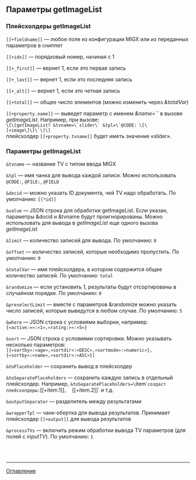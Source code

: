 ## Параметры getImageList

### Плейсхолдеры getImageList

`[[+fieldname]]` — любое поле из конфигурации MIGX или из переданных параметров в сниппет

`[[+idx]]` — порядковый номер, начиная с 1

`[[+_first]]` — вернет 1, если это первая запись

`[[+_last]]` — вернет 1, если это последняя запись

`[[+_alt]]` — вернет 1, если это четная запись

`[[+total]]` — общее число элементов (можно изменить через *&totalVar*)

`[[+property.name]]` — выведет параметр с именем *&name=\`\`* в вызове *getImageList*. Например, при вызове:<br>
  ``\[\[getImageList? &tvname=\`slider\` &tpl=\`@CODE: \[\[+image\]\]\`\]\]``<br>
  плейсхолдер `[[+property.tvname]]` будет иметь значение «slider».


### Параметры getImageList

`&tvname` — название TV с типом ввода MIGX

`&tpl` — имя чанка для вывода каждой записи. Можно использовать `@CODE:`, `@FILE:`, `@FIELD`

`&docid` — можно указать ID документа, чей TV надо обработать. По умолчанию: `[[*id]]`

`&value` — JSON строка для обработки getImageList. Если указан, параметры &docid и &tvname будут проигнорированы. Можно использовать для вывода в *getImageList* еще одного вызова *getImageList*

`&limit` — количество записей для вывода. По умолчанию: `0`

`&offset` — количество записей, которые необходимо пропустить. По умолчанию: `0`

`&totalVar` — имя плейсхолдера, в котором содержится общее количество записей. По умолчанию: `total`

`&randomize` — если установить 1, результаты будут отсортированы в случайном порядке. По умолчанию: `0`

`&preselectLimit` — вместе с параметров &randomize можно указать число записей, которые выведутся в любом случае. По умолчанию: `5`

`&where` — JSON строка с условиями выборки, например: `{«active:=»:«1»,«rating:>»:«5»}`

`&sort` — JSON строка с условиями сортировки. Можно указывать несколько параметров: `[{«sortby»:«age»,«sortdir»:«DESC»,«sortmode»:«numeric»},
{«sortby»:«name»,«sortdir»:«ASC»}]`

`&toPlaceholder` — сохранить вывод в плейсхолдер

`&toSeparatePlaceholders` — сохранить каждую запись в отдельный плейсхолдер. Например, `&toSeparatePlaceholders=\`item\`` создаст плейсхолдеры: `[[+item.1]]`, 
`[[+item.2]]` и т.д.

`&outputSeparator` — разделитель между результатами

`&wrapperTpl` — чанк-обертка для вывода результатов. Принимает плейсхолдер `[[+output]]` для вывода результатов

`&processTVs` — включить режим обработки вывода TV параметров (для полей с *inputTV*). По умолчанию: `1`

<br>
<br>

---
[Оглавление](https://github.com/LexDonowan/DevTips/blob/main/ModxRecipes/README.md)
